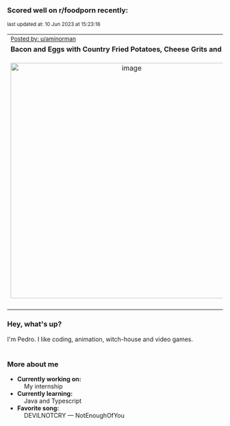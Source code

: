 ### Scored well on r/foodporn recently:

<p align="left"><sub>last updated at: 10 Jun 2023 at 15:23:16</sub></p>

|   |
| --- |
| <sub>[Posted by: u/aminorman][source]</sub> |
| **Bacon and Eggs with Country Fried Potatoes, Cheese Grits and Toast** | 
|<p align="center"> <img alt="image" src="https://i.redd.it/6lu1a043xk4b1.jpg" width="550" /> </p>|
|   |

### Hey, what's up?

I'm Pedro. I like coding, animation, witch-house and video games.<br><br>

### More about me
- **Currently working on:**  
&nbsp;&nbsp;&nbsp;&nbsp;My internship
- **Currently learning:**  
&nbsp;&nbsp;&nbsp;&nbsp;Java and Typescript
- **Favorite song:**  
&nbsp;&nbsp;&nbsp;&nbsp;DEVILNOTCRY — NotEnoughOfYou<br><br>

  



  
  
  
[linkedin]: https://linkedin.com/in/pedro-h-r-gomes-8a487b14a/
[gmail]: mailto:pilique11@gmail.com
[source]: https://reddit.com/r/FoodPorn/comments/143ak6d/bacon_and_eggs_with_country_fried_potatoes_cheese/
[redditAPI]: https://www.reddit.com/dev/api/